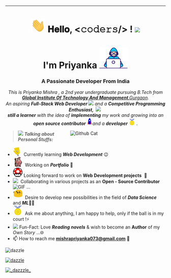 <hr>
 <h1 align="center"><img src="https://github.com/Harshita248/Harshita248/blob/main/Assets/Hi.gif" width="45px">   𝐇𝐞𝐥𝐥𝐨, <𝚌𝚘𝚍𝚎𝚛𝚜/> ! <img src="https://camo.githubusercontent.com/9ba03d053f146a029e7123cb4392c386cb6587a6ccf860c159af83aebf5c6457/68747470733a2f2f6d656469612e67697068792e636f6d2f6d656469612f3754636474484f43786f336d65557650676a2f67697068792e676966" width="45px"> 
 <br>
 <h1 align="center">I'm Priyanka <img src="https://github.com/Harshita248/Harshita248/blob/main/Assets/Developer.gif" width="90px">
 </h1>
  <h3 align="center">A Passionate Developer From India</h3>

 <p align="center">
   <em>
     This is Priyanka Mishra , a 2nd year undergraduate pursuing B.Tech from <a href="https://www.gitmgurgaon.com"> <b>Global Institute Of Technology And Management</b>,Gurgaon</a>. <br>
     An aspiring <b>Full-Stack Web Developer  </b> <img src="https://media.giphy.com/media/7TcdtHOCxo3meUvPgj/giphy.gif" width="30px">   and a <b>Competitive Programming Enthusiast, </b>&nbsp;<img src="https://camo.githubusercontent.com/cc8200e9d8619863d6bf5168914c577eba582e7b6dcbf5dc05b9f72d49a90d4a/68747470733a2f2f6d656469612e67697068792e636f6d2f6d656469612f376a32686679655663447466322f67697068792e676966" width="36px">&nbsp <br><b>still a learner</b>
     with the idea of <b>implementing</b> my work and growing into an <b>open source contributor </b> <img src="https://github.com/Harshita248/Harshita248/blob/main/Assets/Rocket.gif" width="18px">and a
     <b>developer</b> <img src="https://github.com/Harshita248/Harshita248/blob/main/Assets/Medal.gif" width="20px">&nbsp.
   </em>
 </p>

 <img align="right" width=300px alt="Github Cat" src="https://camo.githubusercontent.com/3b7c592ede97b6138ffd4b1cc1541c2f3b11fd39/687474703a2f2f33312e6d656469612e74756d626c722e636f6d2f31376665613932306666333665663466356238373764353231366137616164392f74756d626c725f6d6f39786a65387a5a34317163626975666f315f313238302e676966" />

 > <img src="https://media.giphy.com/media/ObNTw8Uzwy6KQ/giphy.gif" width="30px">&nbsp;**_Talking about Personal Stuffs:_**

 - <img src="https://github.com/Harshita248/Harshita248/blob/main/Assets/wave.gif" width="30px">&nbsp;Currently learning **_Web Development_** 😉
 - <img src="https://github.com/Harshita248/Harshita248/blob/main/Assets/gandalf_parrot.gif" width="30px">&nbsp; Working on **_Portfolio_** 🔭
 - <img src="https://github.com/Harshita248/Harshita248/blob/main/Assets/powerup.gif" width="30px">&nbsp;Looking forward to work on **Web Development projects** &nbsp;🤝
 - <img src="https://media.giphy.com/media/mG7xN3NU7WeUUGiKjM/giphy.gif" width="30px">&nbsp; Collaborating in various projects as an **Open - Source Contributor** <img alt="GIF" src="https://camo.githubusercontent.com/3b7c592ede97b6138ffd4b1cc1541c2f3b11fd39/687474703a2f2f33312e6d656469612e74756d626c722e636f6d2f31376665613932306666333665663466356238373764353231366137616164392f74756d626c725f6d6f39786a65387a5a34317163626975666f315f313238302e676966" width="35vw" /> ...
 - <img src="https://github.com/Harshita248/Harshita248/blob/main/Assets/happy.gif" width="30px">&nbsp; Desire to develop new possibilities in the field of **_Data Science_** and **_ML_**🌱🔭
 - <img src="https://github.com/Harshita248/Harshita248/blob/main/Assets/Medal.gif" width="30px"> &nbsp;Ask me about anything, I am happy to help, only if the ball is in my court !⚡️
 - <img src="https://media.giphy.com/media/1Bek3O06EXr6YaBcLy/giphy.gif" width="30px">&nbsp;Fun-Fact: Love **_Reading novels_** & wish to become an **Author** of my _Own Story_ ...🌐
 - 📫 How to reach me **mishrapriyanka073@gmail.com** 💬
<p align="left"> <img src="https://komarev.com/ghpvc/?username=dazzle&label=Profile%20views&color=0e75b6&style=flat" alt="dazzle" /> </p>


<p align="left"> <a href="https://github.com/ryo-ma/github-profile-trophy"><img src="https://github-profile-trophy.vercel.app/?username=dazzle" alt="dazzle" /></a> </p>

<p align="left"> <a href="https://twitter.com/_dazzzle_" target="blank"><img src="https://img.shields.io/twitter/follow/_dazzzle_?logo=twitter&style=for-the-badge" alt="_dazzzle_" /></a> </p>
<!--
- 🔭 I’m currently working on **my portfolio**
<!--
- 🌱 I’m currently learning **web development**
<!--
- 👯 I’m looking to collaborate on **open source projects**
<!--
- 🤝 I’m looking for help with **web development projects**
<!--
- 📝 I regularly write articles on [Hashnode and Medium](Hashnode and Medium)
<!--
- 💬 Ask me about **competitive programming**
<!--
- 📫 How to reach me **mishrapriyanka073@gmail.com**
<!--
- ⚡ Fun fact **I think I am funny !**

<h3 align="left">Connect with me:</h3>
<p align="left">
<a href="https://twitter.com/_dazzzle_" target="blank"><img align="center" src="https://cdn.jsdelivr.net/npm/simple-icons@3.0.1/icons/twitter.svg" alt="_dazzzle_" height="30" width="40" /></a>
<a href="https://www.linkedin.com/in/priyanka-mishra-0068751a1/" target="blank"><img align="center" src="https://cdn.jsdelivr.net/npm/simple-icons@3.0.1/icons/linkedin.svg" alt="priyanka mishra" height="30" width="40" /></a>
<a href="https://instagram.com/dazzlllee" target="blank"><img align="center" src="https://cdn.jsdelivr.net/npm/simple-icons@3.0.1/icons/instagram.svg" alt="dazzlllee" height="30" width="40" /></a>
<a href="https://medium.com/@mishrapriyanka073" target="blank"><img align="center" src="https://cdn.jsdelivr.net/npm/simple-icons@3.0.1/icons/medium.svg" alt="@mishrapriyanka073" height="30" width="40" /></a>
<a href="https://www.youtube.com/c/priyanka mishra" target="blank"><img align="center" src="https://cdn.jsdelivr.net/npm/simple-icons@3.0.1/icons/youtube.svg" alt="priyanka mishra" height="30" width="40" /></a>
<a href="https://www.codechef.com/users/@priyanka_073" target="blank"><img align="center" src="https://cdn.jsdelivr.net/npm/simple-icons@3.1.0/icons/codechef.svg" alt="@priyanka_073" height="30" width="40" /></a>
<a href="https://codeforces.comofile/@mishrapriyanka073" target="blank"><img align="center" src="https://cdn.jsdelivr.net/npm/simple-icons@3.0.1/icons/codeforces.svg" alt="@mishrapriyanka073" height="30" width="40" /></a>
<a href="https://www.leetcode.com/priyanka31mishra" target="blank"><img align="center" src="https://cdn.jsdelivr.net/npm/simple-icons@3.0.1/icons/leetcode.svg" alt="priyanka31mishra" height="30" width="40" /></a>
<a href="https://auth.geeksforgeeks.org/user/@mishrapriyanka073" target="blank"><img align="center" src="https://cdn.jsdelivr.net/npm/simple-icons@3.0.1/icons/geeksforgeeks.svg" alt="@mishrapriyanka073" height="30" width="40" /></a>
</p>

<h3 align="left">Languages and Tools:</h3>
<p align="left"> <a href="https://developer.android.com" target="_blank"> <img src="https://raw.githubusercontent.com/devicons/devicon/master/icons/android/android-original-wordmark.svg" alt="android" width="40" height="40"/> </a> <a href="https://angular.io" target="_blank"> <img src="https://raw.githubusercontent.com/devicons/devicon/master/icons/angularjs/angularjs-original-wordmark.svg" alt="angularjs" width="40" height="40"/> </a> <a href="https://getbootstrap.com" target="_blank"> <img src="https://raw.githubusercontent.com/devicons/devicon/master/icons/bootstrap/bootstrap-plain-wordmark.svg" alt="bootstrap" width="40" height="40"/> </a> <a href="https://www.cprogramming.com/" target="_blank"> <img src="https://raw.githubusercontent.com/devicons/devicon/master/icons/c/c-original.svg" alt="c" width="40" height="40"/> </a> <a href="https://www.w3schools.com/cpp/" target="_blank"> <img src="https://raw.githubusercontent.com/devicons/devicon/master/icons/cplusplus/cplusplus-original.svg" alt="cplusplus" width="40" height="40"/> </a> <a href="https://www.w3schools.com/cs/" target="_blank"> <img src="https://raw.githubusercontent.com/devicons/devicon/master/icons/csharp/csharp-original.svg" alt="csharp" width="40" height="40"/> </a> <a href="https://www.w3schools.com/css/" target="_blank"> <img src="https://raw.githubusercontent.com/devicons/devicon/master/icons/css3/css3-original-wordmark.svg" alt="css3" width="40" height="40"/> </a> <a href="https://dart.dev" target="_blank"> <img src="https://www.vectorlogo.zone/logos/dartlang/dartlang-icon.svg" alt="dart" width="40" height="40"/> </a> <a href="https://www.docker.com/" target="_blank"> <img src="https://raw.githubusercontent.com/devicons/devicon/master/icons/docker/docker-original-wordmark.svg" alt="docker" width="40" height="40"/> </a> <a href="https://dotnet.microsoft.com/" target="_blank"> <img src="https://raw.githubusercontent.com/devicons/devicon/master/icons/dot-net/dot-net-original-wordmark.svg" alt="dotnet" width="40" height="40"/> </a> <a href="https://expressjs.com" target="_blank"> <img src="https://raw.githubusercontent.com/devicons/devicon/master/icons/express/express-original-wordmark.svg" alt="express" width="40" height="40"/> </a> <a href="https://flutter.dev" target="_blank"> <img src="https://www.vectorlogo.zone/logos/flutterio/flutterio-icon.svg" alt="flutter" width="40" height="40"/> </a> <a href="https://cloud.google.com" target="_blank"> <img src="https://www.vectorlogo.zone/logos/google_cloud/google_cloud-icon.svg" alt="gcp" width="40" height="40"/> </a> <a href="https://git-scm.com/" target="_blank"> <img src="https://www.vectorlogo.zone/logos/git-scm/git-scm-icon.svg" alt="git" width="40" height="40"/> </a> <a href="https://www.w3.org/html/" target="_blank"> <img src="https://raw.githubusercontent.com/devicons/devicon/master/icons/html5/html5-original-wordmark.svg" alt="html5" width="40" height="40"/> </a> <a href="https://www.java.com" target="_blank"> <img src="https://raw.githubusercontent.com/devicons/devicon/master/icons/java/java-original.svg" alt="java" width="40" height="40"/> </a> <a href="https://developer.mozilla.org/en-US/docs/Web/JavaScript" target="_blank"> <img src="https://raw.githubusercontent.com/devicons/devicon/master/icons/javascript/javascript-original.svg" alt="javascript" width="40" height="40"/> </a> <a href="https://kotlinlang.org" target="_blank"> <img src="https://www.vectorlogo.zone/logos/kotlinlang/kotlinlang-icon.svg" alt="kotlin" width="40" height="40"/> </a> <a href="https://www.linux.org/" target="_blank"> <img src="https://raw.githubusercontent.com/devicons/devicon/master/icons/linux/linux-original.svg" alt="linux" width="40" height="40"/> </a> <a href="https://www.mongodb.com/" target="_blank"> <img src="https://raw.githubusercontent.com/devicons/devicon/master/icons/mongodb/mongodb-original-wordmark.svg" alt="mongodb" width="40" height="40"/> </a> <a href="https://www.mysql.com/" target="_blank"> <img src="https://raw.githubusercontent.com/devicons/devicon/master/icons/mysql/mysql-original-wordmark.svg" alt="mysql" width="40" height="40"/> </a> <a href="https://nodejs.org" target="_blank"> <img src="https://raw.githubusercontent.com/devicons/devicon/master/icons/nodejs/nodejs-original-wordmark.svg" alt="nodejs" width="40" height="40"/> </a> <a href="https://www.oracle.com/" target="_blank"> <img src="https://raw.githubusercontent.com/devicons/devicon/master/icons/oracle/oracle-original.svg" alt="oracle" width="40" height="40"/> </a> <a href="https://www.photoshop.com/en" target="_blank"> <img src="https://raw.githubusercontent.com/devicons/devicon/master/icons/photoshop/photoshop-line.svg" alt="photoshop" width="40" height="40"/> </a> <a href="https://www.python.org" target="_blank"> <img src="https://raw.githubusercontent.com/devicons/devicon/master/icons/python/python-original.svg" alt="python" width="40" height="40"/> </a> <a href="https://reactjs.org/" target="_blank"> <img src="https://raw.githubusercontent.com/devicons/devicon/master/icons/react/react-original-wordmark.svg" alt="react" width="40" height="40"/> </a> <a href="https://reactnative.dev/" target="_blank"> <img src="https://reactnative.dev/img/header_logo.svg" alt="reactnative" width="40" height="40"/> </a> <a href="https://realm.io/" target="_blank"> <img src="https://raw.githubusercontent.com/bestofjs/bestofjs-webui/8665e8c267a0215f3159df28b33c365198101df5/public/logos/realm.svg" alt="realm" width="40" height="40"/> </a> <a href="https://redux.js.org" target="_blank"> <img src="https://raw.githubusercontent.com/devicons/devicon/master/icons/redux/redux-original.svg" alt="redux" width="40" height="40"/> </a> <a href="https://www.ruby-lang.org/en/" target="_blank"> <img src="https://raw.githubusercontent.com/devicons/devicon/master/icons/ruby/ruby-original.svg" alt="ruby" width="40" height="40"/> </a> <a href="https://spring.io/" target="_blank"> <img src="https://www.vectorlogo.zone/logos/springio/springio-icon.svg" alt="spring" width="40" height="40"/> </a> <a href="https://vuejs.org/" target="_blank"> <img src="https://raw.githubusercontent.com/devicons/devicon/master/icons/vuejs/vuejs-original-wordmark.svg" alt="vuejs" width="40" height="40"/> </a> </p>
